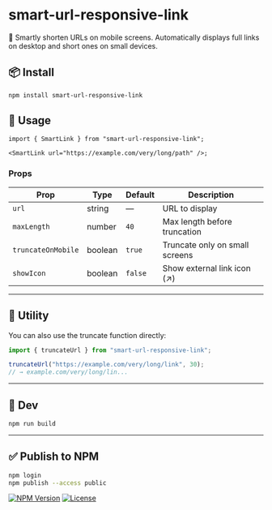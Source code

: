 # smart-url-responsive-link

📱 Smartly shorten URLs on mobile screens. Automatically displays full links on desktop and short ones on small devices.

## 📦 Install

```bash
npm install smart-url-responsive-link
```

## 🚀 Usage

```tsx
import { SmartLink } from "smart-url-responsive-link";

<SmartLink url="https://example.com/very/long/path" />;
```

### Props

| Prop               | Type    | Default | Description                    |
| ------------------ | ------- | ------- | ------------------------------ |
| `url`              | string  | —       | URL to display                 |
| `maxLength`        | number  | `40`    | Max length before truncation   |
| `truncateOnMobile` | boolean | `true`  | Truncate only on small screens |
| `showIcon`         | boolean | `false` | Show external link icon (↗)    |

---

## 🧠 Utility

You can also use the truncate function directly:

```ts
import { truncateUrl } from "smart-url-responsive-link";

truncateUrl("https://example.com/very/long/link", 30);
// → example.com/very/long/lin...
```

---

## 🧪 Dev

```bash
npm run build
```

---

## ✅ Publish to NPM

```bash
npm login
npm publish --access public
```

[![NPM Version](https://img.shields.io/npm/v/smart-url-responsive-link.svg)](https://www.npmjs.com/package/smart-url-responsive-link)
[![License](https://img.shields.io/npm/l/smart-url-responsive-link.svg)](https://github.com/leobarbosamrs/smart-url-responsive-link/blob/main/LICENSE)
